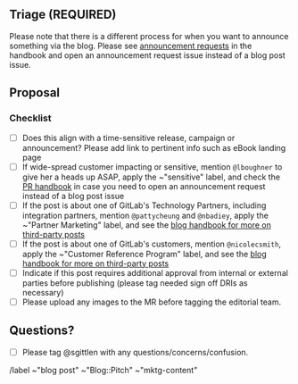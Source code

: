 <!-- PLEASE READ: See https://about.gitlab.com/handbook/marketing/blog/ for details on the blog process. Unless you are just suggesting a blog post idea, you will need to create the formatted merge request for your blog post in order for it to be reviewed and published. -->

## Triage (REQUIRED)

Please note that there is a different process for when you want to announce something via the blog. Please see [announcement requests](https://about.gitlab.com/handbook/marketing/corporate-communications/#requests-for-external-announcements) in the handbook and open an announcement request issue instead of a blog post issue.

## Proposal

<!-- What do you want to blog about? Add your description here. -->

### Checklist

- [ ] Does this align with a time-sensitive release, campaign or announcement? Please add link to pertinent info such as eBook landing page
- [ ] If wide-spread customer impacting or sensitive, mention `@lboughner` to give her a heads up ASAP, apply the ~"sensitive" label, and check the [PR handbook](https://about.gitlab.com/handbook/marketing/corporate-communications/#requests-for-external-announcements) in case you need to open an announcement request instead of a blog post issue
- [ ] If the post is about one of GitLab's Technology Partners, including integration partners, mention `@pattycheung` and `@nbadiey`,  apply the ~"Partner Marketing" label, and see the [blog handbook for more on third-party posts](https://about.gitlab.com/handbook/marketing/blog/index.html#third-party-posts)
- [ ] If the post is about one of GitLab's customers, mention `@nicolecsmith`, apply the ~"Customer Reference Program" label, and see the [blog handbook for more on third-party posts](https://about.gitlab.com/handbook/marketing/blog/index.html#third-party-posts)
- [ ] Indicate if this post requires additional approval from internal or external parties before publishing (please tag needed sign off DRIs as necessary)
- [ ] Please upload any images to the MR before tagging the editorial team.

## Questions?

- [ ] Please tag @sgittlen with any questions/concerns/confusion.

/label ~"blog post" ~"Blog::Pitch" ~"mktg-content"
